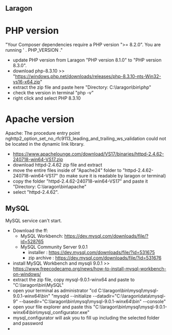 ## Laragon 
# PHP version
"Your Composer dependencies require a PHP version ">= 8.2.0". You are running ' . PHP_VERSION ."
- update PHP version from Laragon "PHP version 8.1.0" to "PHP version 8.3.0".
- download php-8.3.10 >> "https://windows.php.net/downloads/releases/php-8.3.10-nts-Win32-vs16-x64.zip"
- extract the zip file and paste here "Directory: C:\laragon\bin\php"
- check the version in terminal "php -v"
- right click and select PHP 8.3.10 

# Apache version
Apache: The procedure entry point nghttp2_option_set_no_rfc9113_leading_and_trailing_ws_validation could not be located in the dynamic link library.
- https://www.apachelounge.com/download/VS17/binaries/httpd-2.4.62-240718-win64-VS17.zip
- download httpd-2.4.62 zip file and extract
- move the entire files inside of "Apache24" folder to "httpd-2.4.62-240718-win64-VS17" (to make sure it is readable by laragon or terminal)
- copy the folder "httpd-2.4.62-240718-win64-VS17" and paste it "Directory: C:\laragon\bin\apache"
- select "httpd-2.4.62".

## MySQL
MySQL service can't start.
- Download the ff:
  - MySQL Workbench: https://dev.mysql.com/downloads/file/?id=528765
  - MySQL Community Server 9.0.1
      - installer : https://dev.mysql.com/downloads/file/?id=531675
      - zip archive : https://dev.mysql.com/downloads/file/?id=531676
- install MySQL Workbench and mysqli 9.0.1 >> https://www.freecodecamp.org/news/how-to-install-mysql-workbench-on-windows/
- extract the zip file, copy mysql-9.0.1-winx64 and paste to "C:\laragon\bin\MySQL"
- open your terminal as administrator 
    "cd C:\laragon\bin\mysql\mysql-9.0.1-winx64\bin"
    "mysqld --initialize --datadir="C:\laragon\data\mysql-9" --basedir="C:\laragon\bin\mysql\mysql-9.0.1-winx64\bin" --console"
- open your file explorer and paste this "C:\laragon\bin\mysql\mysql-9.0.1-winx64\bin\mysql_configurator.exe"
- mysql_configurator will ask you to fill up including the selected folder and password
- 